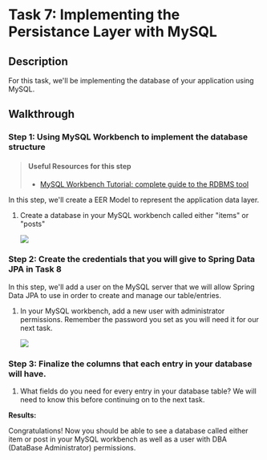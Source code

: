 # Task 7: Implementing the Persistance Layer with MySQL

## Description

For this task, we'll be implementing the database of your application using MySQL.

## Walkthrough

### Step 1: Using MySQL Workbench to implement the database structure

> #### Useful Resources for this step
>
> - [MySQL Workbench Tutorial: complete guide to the RDBMS tool](https://www.educative.io/blog/mysql-workbench-tutorial)

In this step, we'll create a EER Model to represent the application data layer.

1. Create a database in your MySQL workbench called either "items" or "posts"

   <img src="https://i.gyazo.com/0ffaf27f9a9d93a950a9940100d32ec6.png">


### Step 2: Create the credentials that you will give to Spring Data JPA in Task 8

In this step, we'll add a user on the MySQL server that we will allow Spring Data JPA to use in order to create and manage our table/entries.

1.  In your MySQL workbench, add a new user with administrator permissions. Remember the password you set as you will need it for our next task.

    <img src="https://i.gyazo.com/aa3dab20b72deb7006786c913f004311.png" />

### Step 3: Finalize the columns that each entry in your database will have.

1. What fields do you need for every entry in your database table? We will need to know this before continuing on to the next task.


<strong>Results:</strong>

Congratulations! Now you should be able to see a database called either item or post in your MySQL workbench as well as a user with DBA (DataBase Administrator) permissions.
